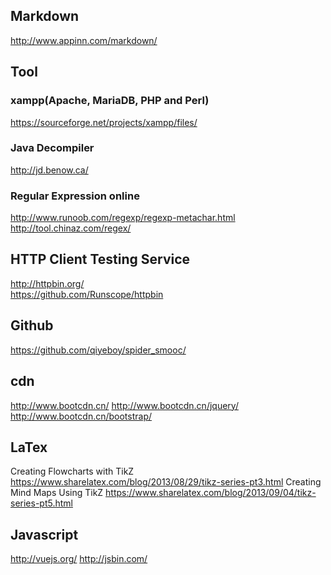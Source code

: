 ## Markdown
http://www.appinn.com/markdown/

## Tool
### xampp(Apache, MariaDB, PHP and Perl)
﻿https://sourceforge.net/projects/xampp/files/

### Java Decompiler
http://jd.benow.ca/

### Regular Expression online
http://www.runoob.com/regexp/regexp-metachar.html
http://tool.chinaz.com/regex/

## HTTP Client Testing Service
http://httpbin.org/<br>
https://github.com/Runscope/httpbin

## Github
https://github.com/qiyeboy/spider_smooc/<br>

## cdn
http://www.bootcdn.cn/
http://www.bootcdn.cn/jquery/
http://www.bootcdn.cn/bootstrap/

## LaTex
Creating Flowcharts with TikZ
https://www.sharelatex.com/blog/2013/08/29/tikz-series-pt3.html
Creating Mind Maps Using TikZ
https://www.sharelatex.com/blog/2013/09/04/tikz-series-pt5.html

## Javascript
http://vuejs.org/
http://jsbin.com/

